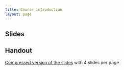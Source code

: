```yaml
---
title: Course introduction
layout: page
---
```



## Slides

<script async class="speakerdeck-embed" data-id="445ddfff1ee64b75a55755734d5636b4" data-ratio="1.33333333333333" src="//speakerdeck.com/assets/embed.js"></script>





## Handout

[Compressed version of the slides](lecture-intro-handout.pdf) with 4 slides per page



